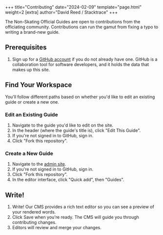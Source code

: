 
+++
title="Contributing"
date="2024-02-09"
template="page.html"
weight=2
[extra]
author="David Reed / Stacktrace"
+++

The Non-Skating Official Guides are open to contributions from the officiating community. Contributions can run the gamut from fixing a typo to writing a brand-new guide.

## Prerequisites

1. Sign up for a [GitHub account](https://github.com) if you do not already have one. GitHub is a collaboration tool for software developers, and it holds the data that makes up this site.

## Find Your Workspace

You'll follow different paths based on whether you'd like to edit an existing guide or create a new one.

### Edit an Existing Guide

1. Navigate to the guide you'd like to edit on the site.
1. In the header (where the guide's title is), click "Edit This Guide".
1. If you're not signed in to GitHub, sign in.
1. Click "Fork this repository".

### Create a New Guide

1. Navigate to the [admin site](/admin).
1. If you're not signed in to GitHub, sign in.
1. Click "Fork this repository".
1. In the editor interface, click "Quick add", then "Guides".

## Write!

1. Write! Our CMS provides a rich text editor so you can see a preview of your rendered words.
1. Click Save when you're ready. The CMS will guide you through contributing changes.
1. Editors will review and merge your changes.